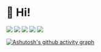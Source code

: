 # 👋 Hi!

[![](https://raw.githubusercontent.com/i19yanagi/i19yanagi/main/profile-summary-card-output/nord_dark/0-profile-details.svg)](https://github.com/vn7n24fzkq/github-profile-summary-cards)
[![](https://raw.githubusercontent.com/i19yanagi/i19yanagi/main/profile-summary-card-output/nord_dark/1-repos-per-language.svg)](https://github.com/vn7n24fzkq/github-profile-summary-cards) [![](https://raw.githubusercontent.com/i19yanagi/i19yanagi/main/profile-summary-card-output/nord_dark/2-most-commit-language.svg)](https://github.com/vn7n24fzkq/github-profile-summary-cards)
[![](https://raw.githubusercontent.com/i19yanagi/i19yanagi/main/profile-summary-card-output/nord_dark/3-stats.svg)](https://github.com/vn7n24fzkq/github-profile-summary-cards) [![](https://raw.githubusercontent.com/i19yanagi/i19yanagi/main/profile-summary-card-output/nord_dark/4-productive-time.svg)](https://github.com/vn7n24fzkq/github-profile-summary-cards)



[![Ashutosh's github activity graph](https://github-readme-activity-graph.vercel.app/graph?username=i19yanagi&theme=noctis-minimus)](https://github.com/ashutosh00710/github-readme-activity-graph)
